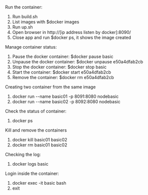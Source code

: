 Run the container:
1. Run build.sh
2. List images with $docker images
3. Run up.sh
4. Open browser in http://[ip address listen by docker]:8090/
5. Close app and run $docker ps, it shows the image created

Manage container status:
1. Pause the docker container: $docker pause basic
2. Unpause the docker container: $docker unpause e50a4dfab2cb
3. Stop the docker container: $docker stop basic
4. Start the container: $docker start e50a4dfab2cb
5. Remove the container: $docker rm e50a4dfab2cb

Creating two container from the same image
1. docker run --name basic01 -p 8091:8080 nodebasic
2. docker run --name basic02 -p 8092:8080 nodebasic

Check the status of container:
1. docker ps

Kill and remove the containers
1. docker kill basic01 basic02
2. docker rm basic01 basic02

Checking the log:
1. docker logs basic

Login inside the container:
1. docker exec -it basic bash
2. exit
